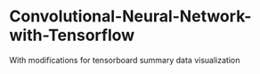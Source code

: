 # Convolutional-Neural-Network-with-Tensorflow
With modifications for tensorboard summary data visualization
